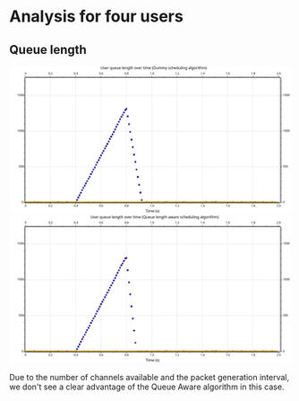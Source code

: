 # Analysis for four users

## Queue length

![Queue length using Dummy](./FourUsersDummy.svg)
![Queue length using Queue Aware](./FourUsersQueueAware.svg)

Due to the number of channels available and the packet generation interval, we don't see a clear advantage of the Queue Aware algorithm in this case.
